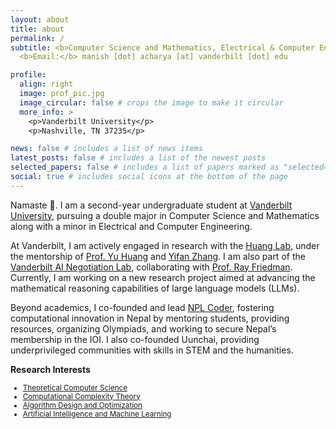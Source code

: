 ```yaml
---
layout: about
title: about
permalink: /
subtitle: <b>Computer Science and Mathematics, Electrical & Computer Engineering (Minor)</b> <br>
  <b>Email:</b> manish [dot] acharya [at] vanderbilt [dot] edu

profile:
  align: right
  image: prof_pic.jpg
  image_circular: false # crops the image to make it circular
  more_info: >
    <p>Vanderbilt University</p>
    <p>Nashville, TN 37235</p>

news: false # includes a list of news items
latest_posts: false # includes a list of the newest posts
selected_papers: false # includes a list of papers marked as "selected={true}"
social: true # includes social icons at the bottom of the page
---
```


Namaste 🙏. I am a second-year undergraduate student at [Vanderbilt University](https://vanderbilt.edu), pursuing a double major in Computer Science and Mathematics along with a minor in Electrical and Computer Engineering.

At Vanderbilt, I am actively engaged in research with the [Huang Lab](https://yuhuang-lab.github.io), under the mentorship of [Prof. Yu Huang](https://yuhuang-lab.github.io) and [Yifan Zhang](https://coderdoge.com). I am also part of the [Vanderbilt AI Negotiation Lab](https://www.ainegotiationlab-vanderbilt.com), collaborating with [Prof. Ray Friedman](https://business.vanderbilt.edu/bio/ray-friedman/). Currently, I am working on a new research project aimed at advancing the mathematical reasoning capabilities of large language models (LLMs).

Beyond academics, I co-founded and lead [NPL Coder](https://nplcoder.org), fostering computational innovation in Nepal by mentoring students, providing resources, organizing Olympiads, and working to secure Nepal’s membership in the IOI. I also co-founded Uunchai, providing underprivileged communities with skills in STEM and the humanities.

<b>Research Interests</b>

<ul style="font-size: smaller;">
  <li><a href="https://en.wikipedia.org/wiki/Theoretical_computer_science" target="_blank">Theoretical Computer Science</a></li>
  <li><a href="https://en.wikipedia.org/wiki/Computational_complexity_theory" target="_blank">Computational Complexity Theory</a></li>
  <li><a href="https://en.wikipedia.org/wiki/Algorithm" target="_blank">Algorithm Design and Optimization</a></li>
  <li><a href="https://en.wikipedia.org/wiki/Artificial_intelligence" target="_blank">Artificial Intelligence and Machine Learning</a></li>
</ul>
